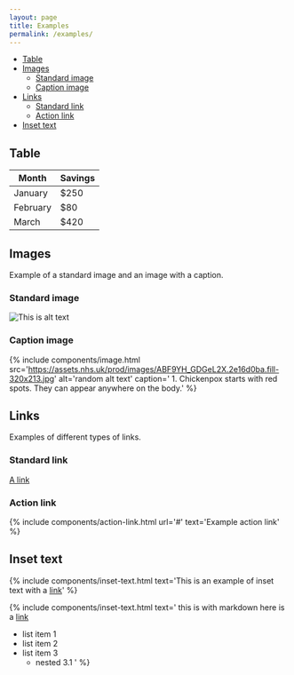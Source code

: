 ```yaml
---
layout: page
title: Examples
permalink: /examples/
---
```


- [Table](#table)
- [Images](#images)
  - [Standard image](#standard-image)
  - [Caption image](#caption-image)
- [Links](#links)
  - [Standard link](#standard-link)
  - [Action link](#action-link)
- [Inset text](#inset-text)

## Table

| Month    | Savings |
| -------- | ------- |
| January  | $250    |
| February | $80     |
| March    | $420    |

## Images

Example of a standard image and an image with a caption.

### Standard image

![This is alt text](/assets/images/1-write-your-message.svg)

### Caption image

{% include components/image.html
  src='https://assets.nhs.uk/prod/images/ABF9YH_GDGeL2X.2e16d0ba.fill-320x213.jpg'
  alt='random alt text'
  caption='
    1. Chickenpox starts with red spots. They can appear anywhere on the body.'
%}

## Links

Examples of different types of links.

### Standard link

[A link](#standard-link)

### Action link

{% include components/action-link.html url='#' text='Example action link' %}

## Inset text

{% include components/inset-text.html
  text='This is an example of inset text with a [link](#inset-text)'
%}

{% include components/inset-text.html
    text='
this is with markdown here is a [link](#inset-text)

- list item 1
- list item 2
- list item 3
  - nested 3.1
    '
%}
